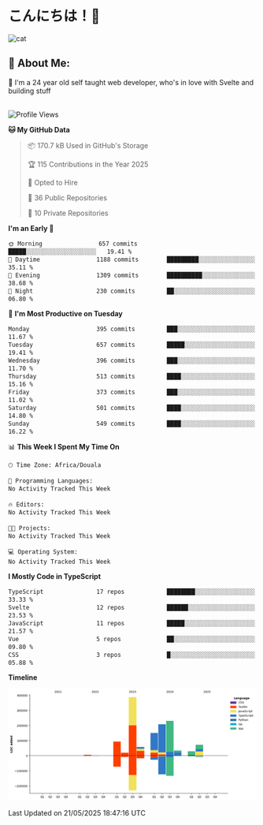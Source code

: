 

# こんにちは！🙂  
![cat](https://github.com/michaelnji/michaelnji/assets/73862378/606e99e9-2c18-4853-8722-991e4af8eae6)

## 💫 About Me:
🙂 I'm a 24 year old self taught web developer, who's in love with Svelte and building stuff <br><br>

<!--START_SECTION:waka-->
![Profile Views](http://img.shields.io/badge/Profile%20Views-0-blue)

**🐱 My GitHub Data** 

> 📦 170.7 kB Used in GitHub's Storage 
 > 
> 🏆 115 Contributions in the Year 2025
 > 
> 💼 Opted to Hire
 > 
> 📜 36 Public Repositories 
 > 
> 🔑 10 Private Repositories 
 > 
**I'm an Early 🐤** 

```text
🌞 Morning                657 commits         █████░░░░░░░░░░░░░░░░░░░░   19.41 % 
🌆 Daytime                1188 commits        █████████░░░░░░░░░░░░░░░░   35.11 % 
🌃 Evening                1309 commits        ██████████░░░░░░░░░░░░░░░   38.68 % 
🌙 Night                  230 commits         ██░░░░░░░░░░░░░░░░░░░░░░░   06.80 % 
```
📅 **I'm Most Productive on Tuesday** 

```text
Monday                   395 commits         ███░░░░░░░░░░░░░░░░░░░░░░   11.67 % 
Tuesday                  657 commits         █████░░░░░░░░░░░░░░░░░░░░   19.41 % 
Wednesday                396 commits         ███░░░░░░░░░░░░░░░░░░░░░░   11.70 % 
Thursday                 513 commits         ████░░░░░░░░░░░░░░░░░░░░░   15.16 % 
Friday                   373 commits         ███░░░░░░░░░░░░░░░░░░░░░░   11.02 % 
Saturday                 501 commits         ████░░░░░░░░░░░░░░░░░░░░░   14.80 % 
Sunday                   549 commits         ████░░░░░░░░░░░░░░░░░░░░░   16.22 % 
```


📊 **This Week I Spent My Time On** 

```text
🕑︎ Time Zone: Africa/Douala

💬 Programming Languages: 
No Activity Tracked This Week

🔥 Editors: 
No Activity Tracked This Week

🐱‍💻 Projects: 
No Activity Tracked This Week

💻 Operating System: 
No Activity Tracked This Week
```

**I Mostly Code in TypeScript** 

```text
TypeScript               17 repos            ████████░░░░░░░░░░░░░░░░░   33.33 % 
Svelte                   12 repos            ██████░░░░░░░░░░░░░░░░░░░   23.53 % 
JavaScript               11 repos            █████░░░░░░░░░░░░░░░░░░░░   21.57 % 
Vue                      5 repos             ██░░░░░░░░░░░░░░░░░░░░░░░   09.80 % 
CSS                      3 repos             █░░░░░░░░░░░░░░░░░░░░░░░░   05.88 % 
```



**Timeline**

![Lines of Code chart](https://raw.githubusercontent.com/michaelnji/michaelnji/main/assets/bar_graph.png)


 Last Updated on 21/05/2025 18:47:16 UTC
<!--END_SECTION:waka-->
